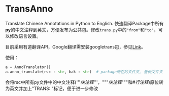 # TransAnno
Translate Chinese Annotations in Python to English. 快速翻译Package中所有**py**的中文注释到英文，方便发布为公共包。修改`trans.py`中的`"from"`和`"to"`，可以修改语言设置。

目前采用有道翻译API，Google翻译需安装googletrans包，参见[Link](https://py-googletrans.readthedocs.io/en/latest/#googletrans.models.Translated)。

使用：
```python
a = AnnoTranslator()
a.anno_translate(rsc : str, bak : str)  # package所在的文件夹, 备份文件夹
```
会将rsc中所有py文件中的中文注释('''*块注释*'''，"""*块注释*"""和#*行注释*)原位转为英文并加上"TRANS: "标记，便于进一步修改
